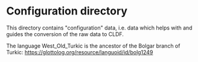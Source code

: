 # Configuration directory

This directory contains "configuration" data, i.e. data which helps with and
guides the conversion of the raw data to CLDF.

The language West_Old_Turkic is the ancestor of the Bolgar branch of Turkic: https://glottolog.org/resource/languoid/id/bolg1249
